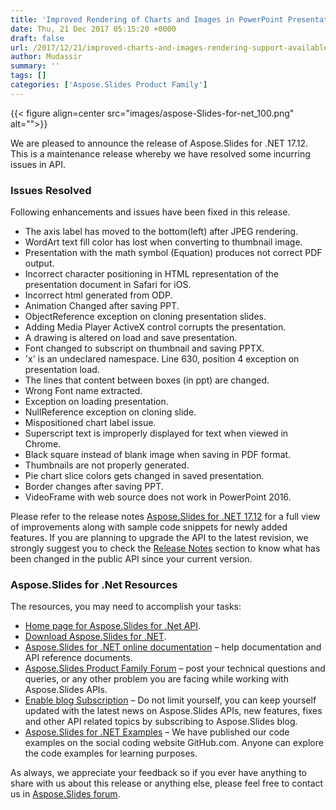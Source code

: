 ```yaml
---
title: 'Improved Rendering of Charts and Images in PowerPoint Presentations using C#'
date: Thu, 21 Dec 2017 05:15:20 +0000
draft: false
url: /2017/12/21/improved-charts-and-images-rendering-support-available-in-aspose.slides/
author: Mudassir
summary: ''
tags: []
categories: ['Aspose.Slides Product Family']
---
```




{{< figure align=center src="images/aspose-Slides-for-net_100.png" alt="">}}


  
We are pleased to announce the release of Aspose.Slides for .NET 17.12. This is a maintenance release whereby we have resolved some incurring issues in API.

### Issues Resolved

Following enhancements and issues have been fixed in this release.

*   The axis label has moved to the bottom(left) after JPEG rendering.
*   WordArt text fill color has lost when converting to thumbnail image.
*   Presentation with the math symbol (Equation) produces not correct PDF output.
*   Incorrect character positioning in HTML representation of the presentation document in Safari for iOS.
*   Incorrect html generated from ODP.
*   Animation Changed after saving PPT.
*   ObjectReference exception on cloning presentation slides.
*   Adding Media Player ActiveX control corrupts the presentation.
*   A drawing is altered on load and save presentation.
*   Font changed to subscript on thumbnail and saving PPTX.
*   'x' is an undeclared namespace. Line 630, position 4 exception on presentation load.
*   The lines that content between boxes (in ppt) are changed.
*   Wrong Font name extracted.
*   Exception on loading presentation.
*   NullReference exception on cloning slide.
*   Mispositioned chart label issue.
*   Superscript text is improperly displayed for text when viewed in Chrome.
*   Black square instead of blank image when saving in PDF format.
*   Thumbnails are not properly generated.
*   Pie chart slice colors gets changed in saved presentation.
*   Border changes after saving PPT.
*   VideoFrame with web source does not work in PowerPoint 2016.

Please refer to the release notes [Aspose.Slides for .NET 17.12][1] for a full view of improvements along with sample code snippets for newly added features. If you are planning to upgrade the API to the latest revision, we strongly suggest you to check the [Release Notes][2] section to know what has been changed in the public API since your current version.

### Aspose.Slides for .Net Resources

The resources, you may need to accomplish your tasks:

*   [Home page for Aspose.Slides for .Net API][3].
*   [Download Aspose.Slides for .NET][4].
*   [Aspose.Slides for .NET online documentation][5] – help documentation and API reference documents.
*   [Aspose.Slides Product Family Forum][6] – post your technical questions and queries, or any other problem you are facing while working with Aspose.Slides APIs.
*   [Enable blog Subscription][7] – Do not limit yourself, you can keep yourself updated with the latest news on Aspose.Slides APIs, new features, fixes and other API related topics by subscribing to Aspose.Slides blog.
*   [Aspose.Slides for .NET Examples][8] – We have published our code examples on the social coding website GitHub.com. Anyone can explore the code examples for learning purposes.

As always, we appreciate your feedback so if you ever have anything to share with us about this release or anything else, please feel free to contact us in [Aspose.Slides forum][9].




[1]: https://docs.aspose.com/display/slidesnet/Aspose.Slides+for+.NET+17.12+Release+Notes
[2]: https://docs.aspose.com/display/slidesnet/Aspose.Slides+for+.NET+17.12+Release+Notes
[3]: https://www.aspose.com/products/slides/net
[4]: https://downloads.aspose.com/slides/net
[5]: https://docs.aspose.com/display/slidesnet/Home
[6]: https://forum.aspose.com/c/slides
[7]: https://blog.aspose.com/category/aspose-products/aspose-slides-product-family/
[8]: https://github.com/aspose-Slides/Aspose.Slides-for-.NET
[9]: https://forum.aspose.com/c/slides




